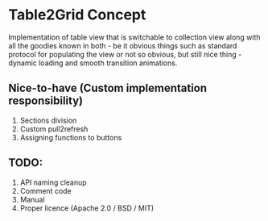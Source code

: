 # Table2Grid Concept

Implementation of table view that is switchable to collection view along with all the goodies known in both - be it obvious things such as standard protocol for populating the view or not so obvious, but still nice thing - dynamic loading and smooth transition animations.

## Nice-to-have (Custom implementation responsibility)

1. Sections division
2. Custom pull2refresh
3. Assigning functions to buttons

## TODO:

1. API naming cleanup
2. Comment code
3. Manual
4. Proper licence (Apache 2.0 / BSD / MIT)